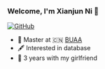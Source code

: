 ### Welcome, I'm Xianjun Ni 👋

[![GitHub](https://img.shields.io/badge/dynamic/json?url=https%3A%2F%2Fapi.swo.moe%2Fstats%2Fgithub%2Fnixianjun6&query=count&color=181717&label=GitHub&labelColor=282c34&logo=github&suffix=+follows&cacheSeconds=3600)](https://github.com/nixianjun6)

- 🍻 Master at 🇨🇳 [BUAA](https://www.buaa.edu.cn)
- 🖋 Interested in database
- 🫶 3 years with my girlfriend